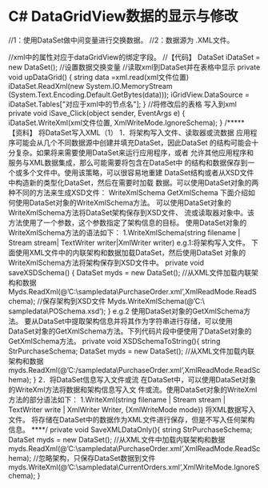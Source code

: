 # C# DataGridView数据的显示与修改

//1：使用DataSet做中间变量进行交换数据。
//2：数据源为 .XML文件。

//xml中的属性对应于dataGridView的绑定字段。
//【代码】
DataSet iDataSet = new DataSet(); //设置数据交换变量
//读取xml到DataSet并在表格中显示
private void upDataGrid() {
string data =xml.read(xml文件位置)
iDataSet.ReadXml(new System.IO.MemoryStream (System.Text.Encoding.Default.GetBytes(data)));
iGridView.DataSource = iDataSet.Tables["对应于xml中的节点名"];
}
//将修改后的表格 写入到xml
private void iSave_Click(object sender, EventArgs e)
{
iDataSet.WriteXml(xml文件位置, XmlWriteMode.IgnoreSchema);
}
/*****
【资料】 将DataSet写入XML（1）
1．将架构写入文件、读取器或流数据
应用程序可能会从几个不同数据源中创建并填充DataSet，因此DataSet
的结构可能会十分复杂。如果将来需要使用DataSet来运行应用程序，或者
允许其他应用程序和服务与XML数据集成，那么可能需要将包含在DataSet中
的结构和数据保存到一个或多个文件中。使用该策略，可以很容易地重建
DataSet结构或者从XSD文件中构造新的类型化DataSet，然后在需要时加载
数据。可以使用DataSet对象的两种不同的方法来生成XSD文件：
WriteXmlSchema
GetXmlSchema
下面介绍如何使用DataSet对象的WriteXmlSchema方法。
可以使用DataSet对象的WriteXmlSchema方法将DataSet架构保存到XSD文件、
流或读取器对象中。该方法使用了一个参数，这个参数指定了架构信息的目标。
使用DataSet对象的WriteXmlSchema方法的语法如下：
1.WriteXmlSchema(string filename | Stream stream|
TextWriter writer|XmlWriter writer)
e.g.1:将架构写入文件。
下面使用XML文件中的内联架构和数据加载DataSet，然后使用DataSet
对象的WriteXmlSchema方法将架构保存到XSD文件中。
private void saveXSDSchema()
{
DataSet myds = new DataSet();
//从XML文件加载内联架构和数据
Myds.ReadXml(@’C:\sampledata\PurchaseOrder.xml’,XmlReadMode.ReadSchema);
//保存架构到XSD文件
Myds.WriteXmlSchema(@’C:\ sampledata\POSchema.xsd’);
}
e.g.2 使用DataSet对象的GetXmlSchema方法。
要从DataSet中提取架构信息并将其作为字符串进行存储，可以使用
DataSet对象的GetXmlSchema方法。下列代码片段中便使用了DataSet对象的
GetXmlSchema方法。
private void XSDSchemaToString(){
string StrPurchaseSchema;
DataSet myds = new DataSet(); //从XML文件加载内联架构和数据
myds.ReadXml(@’C:/sampledata\PurchaseOrder.xml’,XmlReadMode.ReadSchema);
}
2．将DataSet信息写入文件或流
在DataSet中，可以使用DataSet对象的WriteXml方法将数据和架构信息写入文
件或流。使用DataSet对象的WriteXml方法的部分语法如下：
1.WriteXml(string filename | Stream stream | TextWriter write |
XmlWriter Writer, {XmlWriteMode mode})
将XML数据写入文件。
将存储在DataSet中的数据作为XML文件进行保存，但是不写入任何架构信息。
****/
private void SaveXMLDataOnly(){
string StrPurchaseSchema;
DataSet myds = new DataSet(); //从XML文件中加载内联架构和数据
myds.ReadXml(@’C:\sampledata\PurchaseOrder.xml’,XmlReadMode.ReadSchema);
//忽略架构，只保存DataSet数据到文件
myds.WriteXml(@’C:\sampledata\CurrentOrders.xml’,XmlWriteMode.IgnoreSchema);
}

